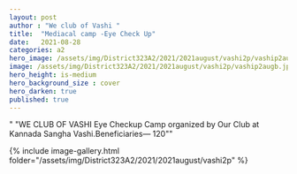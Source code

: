 ```yaml
---
layout: post
author : "We club of Vashi "
title:  "Mediacal camp -Eye Check Up"
date:   2021-08-28
categories: a2
hero_image: /assets/img/District323A2/2021/2021august/vashi2p/vaship2auga.jpg
image: /assets/img/District323A2/2021/2021august/vashi2p/vaship2augb.jpg
hero_height: is-medium
hero_background_size : cover
hero_darken: true
published: true
---
```


" "WE CLUB OF VASHI Eye Checkup Camp  organized by Our Club at Kannada Sangha Vashi.Beneficiaries—  120""



{% include image-gallery.html folder="/assets/img/District323A2/2021/2021august/vashi2p" %}
